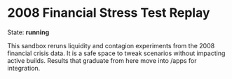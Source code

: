 # 2008 Financial Stress Test Replay

State: **running**

This sandbox reruns liquidity and contagion experiments from the 2008 financial crisis data. It is a safe
space to tweak scenarios without impacting active builds. Results that graduate from here move into /apps for
integration.
